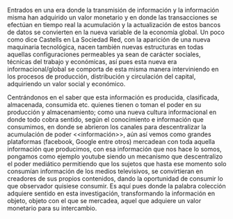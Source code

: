 Entrados en una era donde la transmisión de información y la información misma han adquirido un valor monetario y en donde las transacciones se efectúan en tiempo real  la acumulación y la actualización de estos bancos de datos se convierten en la nueva variable de la economía global. Un poco como dice Castells en La Sociedad Red, con la aparición de una nueva maquinaria tecnológica, nacen también nuevas estructuras en todas aquellas configuraciones permeables ya sean de carácter sociales, técnicas del trabajo y económicas, así pues esta nueva era informacional/global se comporta de esta misma manera interviniendo en los procesos de producción, distribución y circulación del capital, adquiriendo un valor social y económico.

Centrándonos en el saber que esta información es producida, clasificada, almacenada, consumida etc. quienes tienen o toman el poder en su producción y almacenamiento; como una nueva cultura informacional en donde todo cobra sentido, según el conocimiento e información que consumimos, en donde se abrieron los canales para descentralizar la acumulación de poder <<información>>, aún así vemos como grandes plataformas (facebook, Google entre otros) mercadean con toda aquella información que producimos, con esa información que nos hace lo somos, pongamos como ejemplo youtube siendo un mecanismo que descentralizo el poder mediático permitiendo que los sujetos que hasta ese momento solo consumían información de los medios televisivos, se convirtieran en creadores de sus propios contenidos, dando la oportunidad de consumir lo que observador quisiese consumir. Es aquí pues donde la palabra colección adquiere sentido en esta investigación, transformando la información en objeto, objeto con el que se mercadea, aquel que adquiere un valor monetario para su intercambio.

